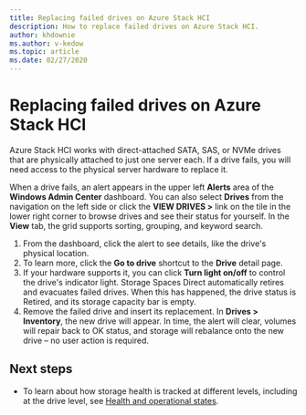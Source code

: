 ```yaml
---
title: Replacing failed drives on Azure Stack HCI
description: How to replace failed drives on Azure Stack HCI.
author: khdownie
ms.author: v-kedow
ms.topic: article
ms.date: 02/27/2020
---
```


# Replacing failed drives on Azure Stack HCI

Azure Stack HCI works with direct-attached SATA, SAS, or NVMe drives that are physically attached to just one server each. If a drive fails, you will need access to the physical server hardware to replace it.

When a drive fails, an alert appears in the upper left **Alerts** area of the **Windows Admin Center** dashboard. You can also select **Drives** from the navigation on the left side or click the **VIEW DRIVES >** link on the tile in the lower right corner to browse drives and see their status for yourself. In the **View** tab, the grid supports sorting, grouping, and keyword search.

1. From the dashboard, click the alert to see details, like the drive's physical location.
1. To learn more, click the **Go to drive** shortcut to the **Drive** detail page.
1. If your hardware supports it, you can click **Turn light on/off** to control the drive's indicator light.
   Storage Spaces Direct automatically retires and evacuates failed drives. When this has happened, the drive status is Retired, and its storage capacity bar is empty.
1. Remove the failed drive and insert its replacement.
In **Drives > Inventory**, the new drive will appear. In time, the alert will clear, volumes will repair back to OK status, and storage will rebalance onto the new drive – no user action is required.

## Next steps
-  To learn about how storage health is tracked at different levels, including at the drive level, see [Health and operational states](/windows-server/storage/storage-spaces/storage-spaces-states).
